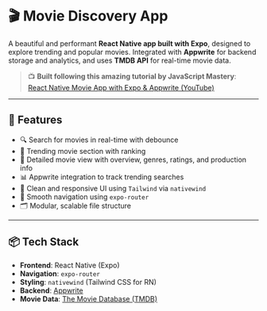 # 🎬 Movie Discovery App

A beautiful and performant **React Native app built with Expo**, designed to explore trending and popular movies. Integrated with **Appwrite** for backend storage and analytics, and uses **TMDB API** for real-time movie data.

> 📺 **Built following this amazing tutorial by JavaScript Mastery**:  
> [React Native Movie App with Expo & Appwrite (YouTube)](https://www.youtube.com/watch?v=f8Z9JyB2EIE&t=8513s)

---

## 🚀 Features

- 🔍 Search for movies in real-time with debounce
- 🎯 Trending movie section with ranking
- 🧾 Detailed movie view with overview, genres, ratings, and production info
- 📊 Appwrite integration to track trending searches
- 📱 Clean and responsive UI using `Tailwind` via `nativewind`
- 🔄 Smooth navigation using `expo-router`
- 🗂️ Modular, scalable file structure

---

## 📦 Tech Stack

- **Frontend**: React Native (Expo)
- **Navigation**: `expo-router`
- **Styling**: `nativewind` (Tailwind CSS for RN)
- **Backend**: [Appwrite](https://appwrite.io/)
- **Movie Data**: [The Movie Database (TMDB)](https://www.themoviedb.org/documentation/api)
